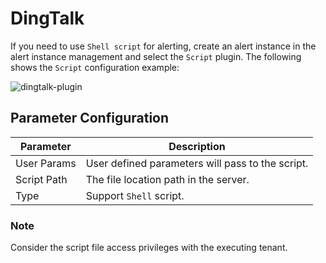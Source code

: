 # DingTalk

If you need to use `Shell script` for alerting, create an alert instance in the alert instance management and select the `Script` plugin. 
The following shows the `Script` configuration example:

![dingtalk-plugin](/img/alert/script-plugin.png)

## Parameter Configuration

| **Parameter** | **Description** |
| --- | --- |
| User Params | User defined parameters will pass to the script. |
| Script Path |The file location path in the server. |
| Type | Support `Shell` script. |

### Note 
Consider the script file access privileges with the executing tenant.